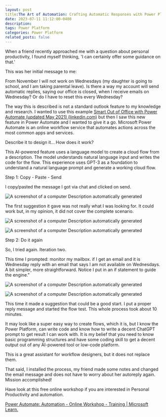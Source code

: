 ```yaml
---
layout: post
title:The Art of Automation: Crafting Automatic Responses with Power Platform and AI
date: 2023-07-11 11:12:00-0400
description: 
tags: Power Platform
categories: Power Platform
related_posts: false
---
```


When a friend recently approached me with a question about personal productivity, I found myself thinking, 'I can certainly offer some guidance on that.'

This was her initial message to me:

From November I will not work on Wednesdays (my daughter is going to school, and I am taking parental leave). Is there a way my account will send automatic replies, saying our office is closed, when I receive emails on Wednesday? Or do I have to reset this every Wednesday?

The way this is described is not a standard outlook feature to my knowledge and research. I wanted to use this example [Smart Out of Office with Power Automate (updated May 2021) (linkedin.com)](https://www.linkedin.com/pulse/smart-out-office-microsoft-flow-marc-de-kleijn) but then I saw this new feature in Power Automate and I wanted to give it a go. Microsoft Power Automate is an online workflow service that automates actions across the most common apps and services.

Describe it to design it... How does it work?

This AI-powered feature uses a language model to create a cloud flow from a description. The model understands natural language input and writes the code for the flow. This experience uses GPT-3 as a foundation to understand a natural language prompt and generate a working cloud flow.

Step 1: Copy - Paste - Send

I copy/pasted the message I got via chat and clicked on send.

![A screenshot of a computer
Description automatically generated](The%20Art%20of%20Automation_files/image001.png)

  
The first suggestion it gave was not really what I was looking for. It could work but, in my opinion, it did not cover the complete scenario.

![A screenshot of a computer
Description automatically generated](The%20Art%20of%20Automation_files/image002.png)

![A screenshot of a computer
Description automatically generated](The%20Art%20of%20Automation_files/image003.png)

Step 2: Do it again

So, I tried again. Iteration two.

This time I prompted: monitor my mailbox. if I get an email and it is Wednesday reply with an email that says I am not available on Wednesdays. A bit simpler, more straightforward. Notice I put in an if statement to guide the engine."

![A screenshot of a computer
Description automatically generated](The%20Art%20of%20Automation_files/image004.png)

![A screenshot of a computer
Description automatically generated](The%20Art%20of%20Automation_files/image005.png)

This time it made a suggestion that could be a good start. I put a proper reply message and started the flow test. This whole process took about 10 minutes.

It may look like a super easy way to create flows, which it is, but I know the Power Platform, can write code and know how to write a decent ChatGPT prompt to get result I can work with. It is my belief that you need to know basic programming structures and have some coding skill to get a decent output out of any AI-powered tool or low-code platform.

This is a great assistant for workflow designers, but it does not replace them.

That said, I installed the process, my friend made some notes and changed the email message and does not have to worry about her autoreply again. Mission accomplished!

Have look at this free online workshop if you are interested in Personal Productivity and automation.

[Power Automate: Automation - Online Workshop - Training | Microsoft Learn.](https://learn.microsoft.com/en-us/training/paths/robotic-process-automation-online-workshop/)
